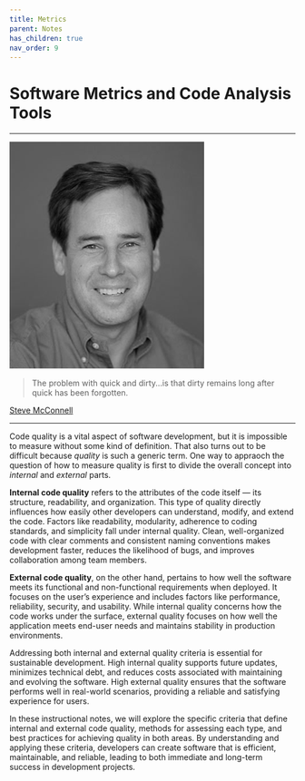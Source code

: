 ```yaml
---
title: Metrics
parent: Notes
has_children: true
nav_order: 9
---
```


# Software Metrics and Code Analysis Tools

<hr class="splash">

![Steve McConnell](../../images/people/steve_mcconnell.png)

<blockquote class="pretty"><span>
The problem with quick and dirty...is that dirty remains long after quick has been forgotten.
</span></blockquote>
<p class="attribution"><a href="https://stevemcconnell.com/">Steve McConnell</a></p>

<hr class="splash">

Code quality is a vital aspect of software development, but it is impossible to measure without 
some kind of definition. That also turns out to be difficult because *quality* is such a generic term.
One way to appraoch the question of how to measure quality is first to divide the overall concept into
*internal* and *external* parts.

**Internal code quality** refers to the attributes of the code itself — its structure, readability, and 
organization. This type of quality directly influences how easily other developers can understand, 
modify, and extend the code. Factors like readability, modularity, adherence to coding standards, and 
simplicity fall under internal quality. Clean, well-organized code with clear comments and consistent 
naming conventions makes development faster, reduces the likelihood of bugs, and improves collaboration 
among team members.

**External code quality**, on the other hand, pertains to how well the software meets its functional and 
non-functional requirements when deployed. It focuses on the user’s experience and includes factors 
like performance, reliability, security, and usability. While internal quality concerns how the code 
works under the surface, external quality focuses on how well the application meets end-user needs and 
maintains stability in production environments.

Addressing both internal and external quality criteria is essential for sustainable development. High 
internal quality supports future updates, minimizes technical debt, and reduces costs associated with 
maintaining and evolving the software. High external quality ensures that the software performs well in 
real-world scenarios, providing a reliable and satisfying experience for users.

In these instructional notes, we will explore the specific criteria that define internal and external 
code quality, methods for assessing each type, and best practices for achieving quality in both areas. 
By understanding and applying these criteria, developers can create software that is efficient, 
maintainable, and reliable, leading to both immediate and long-term success in development projects.



